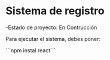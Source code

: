 <h1> Sistema de registro </h1>

-Estado de proyecto: En Contrucción

Para ejecutar el sistema, debes poner: 

´´´npm instal react´´´
